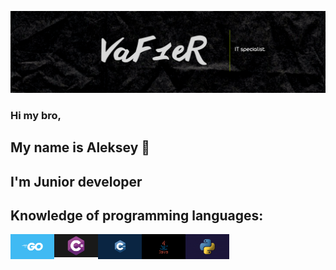 [![Header](https://github.com/Leshawolf/Leshawolf/blob/main/image/Header/Logo.png)](https://github.com/Leshawolf)

### Hi my bro, 
## My name is Aleksey 👋
## I'm Junior developer

## Knowledge of programming languages:

<img align="left" alt="Go" width="70px" src="https://github.com/Leshawolf/Leshawolf/blob/main/image/Language/Golang.png" />
<img align="left" alt="C#" width="70px" src="https://github.com/Leshawolf/Leshawolf/blob/main/image/Language/C%23.jpeg" />
<img align="left" alt="C++" width="70px" src="https://github.com/Leshawolf/Leshawolf/blob/main/image/Language/C%2B%2B.jpeg" />
<img align="left" alt="Java" width="70px" src="https://raw.githubusercontent.com/Leshawolf/Leshawolf/main/image/Language/Java.webp" />
<img align="left" alt="Python" width="70px" src="https://github.com/Leshawolf/Leshawolf/blob/main/image/Language/Python.jpg" />
